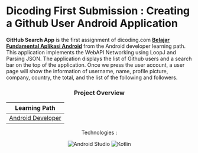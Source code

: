 # Dicoding First Submission : Creating a Github User Android Application
**GitHub Search App** is the first assignment of dicoding.com [**Belajar Fundamental Aplikasi Android**](https://www.dicoding.com/academies/14) from the Android developer learning path. This application implements the WebAPI Networking using LoopJ and Parsing JSON. The application displays the list of Github users and a search bar on the top of the application. Once we press the user account, a user page will show the information of username, name, profile picture, company, country, the total, and the list of the following and followers.

<div align="center">

<h3>Project Overview</h3>
  
| Learning Path           | 
| ------------------------| 
| [Android Developer](https://www.dicoding.com/learningpaths/7)|
<p>Technologies :</p>
<p align="center">
<img src="https://img.shields.io/badge/Android%20Studio-3DDC84?style=for-the-badge&logo=android-studio&logoColor=white" alt="Android Studio"/>
<img src="https://img.shields.io/badge/Kotlin-0095D5?style=for-the-badge&logo=kotlin&logoColor=white" alt="Kotlin"/>
</p>
</div>
